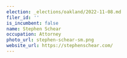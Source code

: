 ```yaml
---
election: _elections/oakland/2022-11-08.md
filer_id: ''
is_incumbent: false
name: Stephen Schear
occupation: Attorney
photo_url: stephen-schear-sm.png
website_url: https://stephenschear.com/
---
```

